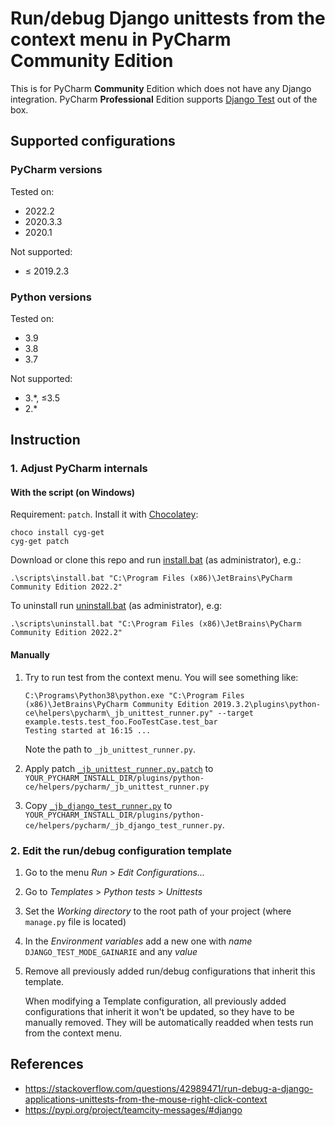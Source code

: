 # Run/debug Django unittests from the context menu in PyCharm Community Edition

This is for PyCharm **Community** Edition which does not have any Django integration. PyCharm **Professional** Edition supports [Django Test](https://www.jetbrains.com/help/pycharm/run-debug-configuration-django-test.html) out of the box.


## Supported configurations

### PyCharm versions

Tested on:
- 2022.2
- 2020.3.3
- 2020.1

Not supported:
- ≤ 2019.2.3

### Python versions

Tested on:
- 3.9
- 3.8
- 3.7

Not supported:
- 3.*, ≤3.5
- 2.*


## Instruction

### 1. Adjust PyCharm internals

#### With the script (on Windows)

Requirement: `patch`. Install it with [Chocolatey](https://chocolatey.org/):

    choco install cyg-get
    cyg-get patch

Download or clone this repo and run [install.bat](scripts/install.bat) (as administrator), e.g.:

    .\scripts\install.bat "C:\Program Files (x86)\JetBrains\PyCharm Community Edition 2022.2"
    
To uninstall run [uninstall.bat](scripts/uninstall.bat) (as administrator), e.g:

    .\scripts\uninstall.bat "C:\Program Files (x86)\JetBrains\PyCharm Community Edition 2022.2"

#### Manually

1.  Try to run test from the context menu. You will see something like:

        C:\Programs\Python38\python.exe "C:\Program Files (x86)\JetBrains\PyCharm Community Edition 2019.3.2\plugins\python-ce\helpers\pycharm\_jb_unittest_runner.py" --target example.tests.test_foo.FooTestCase.test_bar
        Testing started at 16:15 ...
        
    Note the path to `_jb_unittest_runner.py`.

2.  Apply patch [`_jb_unittest_runner.py.patch`](_jb_unittest_runner.py.patch) to `YOUR_PYCHARM_INSTALL_DIR/plugins/python-ce/helpers/pycharm/_jb_unittest_runner.py`
3.  Copy [`_jb_django_test_runner.py`](_jb_django_test_runner.py) to `YOUR_PYCHARM_INSTALL_DIR/plugins/python-ce/helpers/pycharm/_jb_django_test_runner.py`.

### 2. Edit the run/debug configuration template

1. Go to the menu *Run* > *Edit Configurations...*
2. Go to *Templates* > *Python tests* > *Unittests*
3. Set the *Working directory* to the root path of your project (where `manage.py` file is located)
4. In the *Environment variables* add a new one with *name* `DJANGO_TEST_MODE_GAINARIE` and any *value*
5. Remove all previously added run/debug configurations that inherit this template.
    
    When modifying a Template configuration, all previously added configurations that inherit it won't be updated, so they have to be manually removed. They will be automatically readded when tests run from the context menu.


## References

- <https://stackoverflow.com/questions/42989471/run-debug-a-django-applications-unittests-from-the-mouse-right-click-context>
- <https://pypi.org/project/teamcity-messages/#django>
